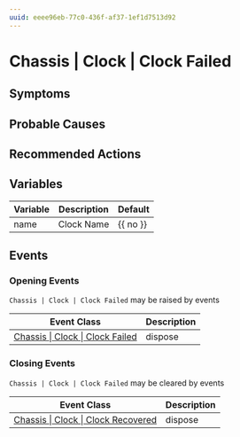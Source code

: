 ```yaml
---
uuid: eeee96eb-77c0-436f-af37-1ef1d7513d92
---
```

# Chassis | Clock | Clock Failed

## Symptoms

## Probable Causes

## Recommended Actions

## Variables

| Variable | Description | Default  |
| -------- | ----------- | -------- |
| name     | Clock Name  | {{ no }} |

## Events

### Opening Events
`Chassis | Clock | Clock Failed` may be raised by events

| Event Class                                                                                     | Description |
| ----------------------------------------------------------------------------------------------- | ----------- |
| [Chassis \| Clock \| Clock Failed](ref://event-classes-reference/chassis/clock/clock-failed.md) | dispose     |

### Closing Events
`Chassis | Clock | Clock Failed` may be cleared by events

| Event Class                                                                                           | Description |
| ----------------------------------------------------------------------------------------------------- | ----------- |
| [Chassis \| Clock \| Clock Recovered](ref://event-classes-reference/chassis/clock/clock-recovered.md) | dispose     |
